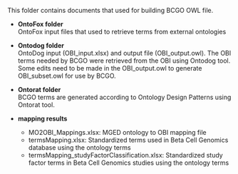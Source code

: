 This folder contains documents that used for building BCGO OWL file.

- <b>OntoFox folder</b>
  <br>OntoFox input files that used to retrieve terms from external ontologies

- <b>Ontodog folder</b>
  <br>OntoDog input (OBI_input.xlsx) and output file (OBI_output.owl). The OBI terms needed by BCGO were retrieved from the OBI using Ontodog tool. Some edits need to be made in the OBI_output.owl to generate OBI_subset.owl for use by BCGO.

- <b>Ontorat folder</b>
  <br>BCGO terms are generated according to Ontology Design Patterns using Ontorat tool.

- <b>mapping results</b>
  - MO2OBI_Mappings.xlsx: MGED ontology to OBI mapping file
  - termsMapping.xlsx: Standardized terms used in Beta Cell Genomics database using the ontology terms
  - termsMapping_studyFactorClassification.xlsx: Standardized study factor terms in Beta Cell Genomics studies using the ontology terms

  

